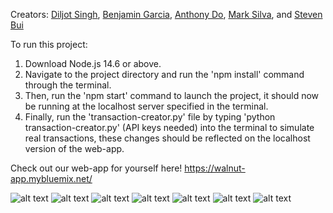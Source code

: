 Creators: [Diljot Singh](https://github.com/DiljotSingh), [Benjamin Garcia](https://github.com/benjamingarcia10), [Anthony Do](https://github.com/anthonydo1), [Mark Silva](), and [Steven Bui](https://github.com/Stevenbui21)

To run this project:
1. Download Node.js 14.6 or above.
2. Navigate to the project directory and run the 'npm install' command through the terminal.
3. Then, run the 'npm start' command to launch the project, it should now be running at the localhost server specified in the terminal.
4. Finally, run the 'transaction-creator.py' file by typing 'python transaction-creator.py' (API keys needed) into the terminal to simulate real transactions, these changes should be reflected on the localhost version of the web-app.

Check out our web-app for yourself here! https://walnut-app.mybluemix.net/

![alt text](https://user-images.githubusercontent.com/45079666/96960600-a6816280-14b7-11eb-89fb-b445228d13ce.png)
![alt text](https://user-images.githubusercontent.com/45079666/96960655-c4e75e00-14b7-11eb-9696-af227556ccc9.png)
![alt text](https://user-images.githubusercontent.com/45079666/96960710-e9dbd100-14b7-11eb-92b7-fb28c0d2576d.png)
![alt text](https://user-images.githubusercontent.com/45079666/96960883-548d0c80-14b8-11eb-97a9-86661b518611.png)
![alt text](https://user-images.githubusercontent.com/45079666/96960886-5656d000-14b8-11eb-86e2-c36f69e3ad45.png)
![alt text](https://user-images.githubusercontent.com/45079666/96960890-5787fd00-14b8-11eb-9b78-bfc05f072d36.png)
![alt text](https://user-images.githubusercontent.com/45079666/96960893-58b92a00-14b8-11eb-8885-a15d225cc465.png)




